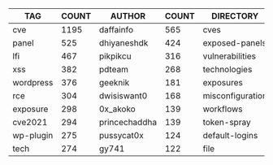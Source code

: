 |    TAG    | COUNT |    AUTHOR     | COUNT |    DIRECTORY     | COUNT | SEVERITY | COUNT |  TYPE   | COUNT |
|-----------|-------|---------------|-------|------------------|-------|----------|-------|---------|-------|
| cve       |  1195 | daffainfo     |   565 | cves             |  1200 | info     |  1230 | http    |  3269 |
| panel     |   525 | dhiyaneshdk   |   424 | exposed-panels   |   535 | high     |   899 | file    |    76 |
| lfi       |   467 | pikpikcu      |   316 | vulnerabilities  |   458 | medium   |   687 | network |    50 |
| xss       |   382 | pdteam        |   268 | technologies     |   258 | critical |   415 | dns     |    17 |
| wordpress |   376 | geeknik       |   181 | exposures        |   205 | low      |   186 |         |       |
| rce       |   304 | dwisiswant0   |   168 | misconfiguration |   200 | unknown  |     6 |         |       |
| exposure  |   298 | 0x_akoko      |   139 | workflows        |   187 |          |       |         |       |
| cve2021   |   294 | princechaddha |   139 | token-spray      |   169 |          |       |         |       |
| wp-plugin |   275 | pussycat0x    |   124 | default-logins   |    96 |          |       |         |       |
| tech      |   274 | gy741         |   122 | file             |    76 |          |       |         |       |
